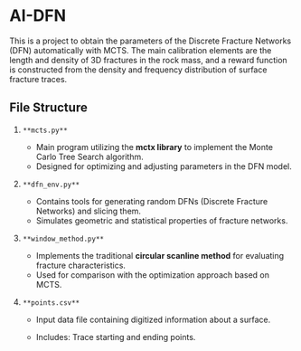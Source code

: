 # AI-DFN

This is a project to obtain the parameters of the Discrete Fracture Networks (DFN) automatically with MCTS. The main calibration elements are the length and density of 3D fractures in the rock mass, and a reward function is constructed from the density and frequency distribution of surface fracture traces.

## **File Structure**

1. `**mcts.py**`

   - Main program utilizing the **mctx library** to implement the Monte Carlo Tree Search algorithm.
   - Designed for optimizing and adjusting parameters in the DFN model.

2. `**dfn_env.py**`

   - Contains tools for generating random DFNs (Discrete Fracture Networks) and slicing them.
   - Simulates geometric and statistical properties of fracture networks.

3. `**window_method.py**`

   - Implements the traditional **circular scanline method** for evaluating fracture characteristics.
   - Used for comparison with the optimization approach based on MCTS.

4. `**points.csv**`

   - Input data file containing digitized information about a surface.

   - Includes: Trace starting and ending points.

     

